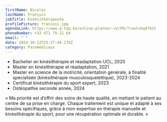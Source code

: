 ```yaml
---
firstName: Nicolas
lastName: François
jobTitle: Kinésithérapeute
profilePicture: francois.jpg
agendaLink: https://www.q-top.be/online-planner-v2/FR/?root=kq47931
phoneNumber: +32 471 79 21 64
email: " "
date: 2024-10-12T23:27:44.176Z
category: Paramedicaux
---
```

-	Bachelier en kinésithérapie et réadaptation UCL, 2020 
-	Master en kinésithérapie et réadaptation, 2021 
-	Master en science de la motricité, orientation générale, à finalité spécialisée (kinésithérapie musculosquelettique), 2023-2024
-	⁠Certificat kinésithérapie du sport expert, 2023
-	⁠Ostéopathie seconde année, 2024

« Ma priorité est d’offrir des soins de haute qualité, en mettant le patient au centre de sa prise en charge. Chaque traitement est unique et adapté à ses besoins spécifiques, grâce à mon expertise en thérapie manuelle et kinésithérapie du sport, pour une récupération optimale et durable. »

